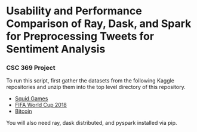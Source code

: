 # Usability and Performance Comparison of Ray, Dask, and Spark for Preprocessing Tweets for Sentiment Analysis

### CSC 369 Project

To run this script, first gather the datasets from the following Kaggle repositories and unzip them into the top level directory of this repository.

- [Squid Games](https://www.kaggle.com/deepcontractor/squid-game-netflix-twitter-data)
- [FIFA World Cup 2018](https://www.kaggle.com/rgupta09/world-cup-2018-tweets)
- [Bitcoin](https://www.kaggle.com/kaushiksuresh147/bitcoin-tweets)

You will also need ray, dask distributed, and pyspark installed via pip.
